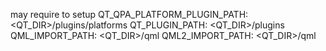 may require to setup
QT_QPA_PLATFORM_PLUGIN_PATH: <QT_DIR>/plugins/platforms
QT_PLUGIN_PATH: <QT_DIR>/plugins
QML_IMPORT_PATH: <QT_DIR>/qml
QML2_IMPORT_PATH: <QT_DIR>/qml
